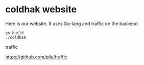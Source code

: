 # coldhak website #
Here is our website. It uses Go-lang and traffic on the backend.

    go build
    ./coldhak

traffic

https://github.com/pilu/traffic
